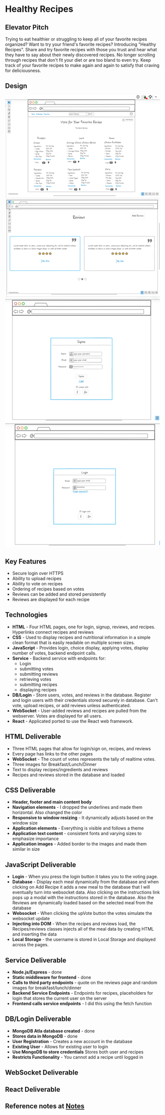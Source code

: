 # Healthy Recipes
## Elevator Pitch
Trying to eat healthier or struggling to keep all of your favorite recipes organized? Want to try your friend's favorite recipes? Introducing "Healthy Recipes". Share and try favorite recipes with those you trust and hear what they have to say about their newly discovered recipes. No longer scrolling through recipes that don't fit your diet or are too bland to even try. Keep track of your favorite recipes to make again and again to satisfy that craving for deliciousness.

## Design
![](images/home.png)
![](images/reviews.png)
![](images/signup.png)
![](images/login.png)


## Key Features
- Secure login over HTTPS
- Ability to upload recipes
- Ability to vote on recipes
- Ordering of recipes based on votes
- Reviews can be added and stored persistently
- Reviews are displayed for each recipe

## Technologies
- **HTML** - Four HTML pages, one for login, signup, reviews, and recipes. Hyperlinks connect recipes and reviews
- **CSS** - Used to display recipes and nutritional information in a simple clean format that is easily readable on multiple screen sizes.
- **JavaScript** - Provides login, choice display, applying votes, display number of votes, backend endpoint calls.
- **Service** - Backend service with endpoints for:
  - Login
  - submitting votes
  - submitting reviews
  - retrieving votes
  - submitting recipes
  - displaying recipes
- **DB/Login** - Store users, votes, and reviews in the database. Register and login users with their credentials stored securely in database. Can't vote, upload recipes, or add reviews unless authenticated.
- **WebSocket** - User-added reviews and recipes are pulled from the webserver. Votes are displayed for all users.
- **React** - Applicated ported to use the React web framework.

## HTML Deliverable
- Three HTML pages that allow for login/sign on, recipes, and reviews
- Every page has links to the other pages
- **WebSocket** - The count of votes represents the tally of realtime votes.
- Three images for Breakfast/Lunch/Dinner
- Text to display recipes/ingredients and reviews
- Recipes and reviews stored in the database and loaded

## CSS Deliverable
- **Header, footer and main content body**
- **Navigation elements** - I dropped the underlines and made them horizontal. Also changed the color
- **Responsive to window resizing** - It dynamically adjusts based on the window size
- **Application elements** - Everything is visible and follows a theme
- **Application text content** - consistent fonts and varying sizes to emphasize importance
- **Application images** - Added border to the images and made them similar in size

## JavaScript Deliverable
- **Login** - When you press the login button it takes you to the voting page.
- **Database** - Display each meal dynamically from the database and when clicking on Add Recipe it adds a new meal to the database that I will eventually turn into websocket data. Also clicking on the instructions link pops up a modal with the instructions stored in the database. Also the Reviews are dynamically loaded based on the selected meal from the database
- **Websocket** - When clicking the upVote button the votes simulate the websocket update
- **Injecting into DOM** - When the recipes and reviews load, the Recipes/reviews classes injects all of the meal data by creating HTML and inserting the data
- **Local Storage** - the username is stored in Local Storage and displayed across the pages.

## Service Deliverable
- **Node.js/Express** - done
- **Static middleware for frontend** - done
- **Calls to third party endpoints** - quote on the reviews page and random images for breakfast/lunch/dinner
- **Backend Service Endpoints** - Endpoints for recipes, placeholders for login that stores the current user on the server
- **Frontend calls service endpoints** - I did this using the fetch function

## DB/Login Deliverable
- **MongoDB Atla database created** - done
- **Stores data in MongoDB** - done
- **User Registration** - Creates a new account in the database
- **Existing User** - Allows for existing user to login
- **Use MongoDB to store credentials** Stores both user and recipes
- **Restricts Functionality** - You cannot add a recipe until logged in

## WebSocket Deliverable

## React Deliverable

## Reference notes at [Notes](https://github.com/CarterG2099/startup/blob/main/notes.md)
